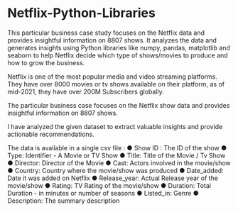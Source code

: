 # Netflix-Python-Libraries
This particular business case study focuses on the Netflix data and provides insightful information on 8807 shows. It analyzes the data and generates insights using Python libraries like numpy, pandas, matplotlib and seaborn to help Netflix decide which type of shows/movies to produce and how to grow the business.

Netflix is one of the most popular media and video streaming platforms. They have over 8000 movies or tv shows available on their platform, as of mid-2021, they have over 200M Subscribers globally. 

The particular business case focuses on the Netflix show data and provides insightful information on 8807 shows.

I have analyzed the given dataset to extract valuable insights and provide actionable recommendations. 

The data is available in a single csv file :
● Show ID : The ID of the show
● Type: Identifier - A Movie or TV Show
● Title: Title of the Movie / Tv Show
● Director: Director of the Movie
● Cast: Actors involved in the movie/show
● Country: Country where the movie/show was produced
● Date_added: Date it was added on Netflix
● Release_year: Actual Release year of the movie/show
● Rating: TV Rating of the movie/show
● Duration: Total Duration - in minutes or number of seasons
● Listed_in: Genre
● Description: The summary description


